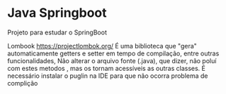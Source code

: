 # Java Springboot
Projeto para estudar o SpringBoot

Lombook
https://projectlombok.org/
É uma biblioteca que "gera" automaticamente getters e setter em tempo de compilação, entre outras funcionalidades, Não alterar o arquivo fonte (.java), que dizer, não poluí com estes metodos , mas os tornam acessíveis as outras classes.
É necessário instalar o puglin na IDE para que não ocorra problema de complição
